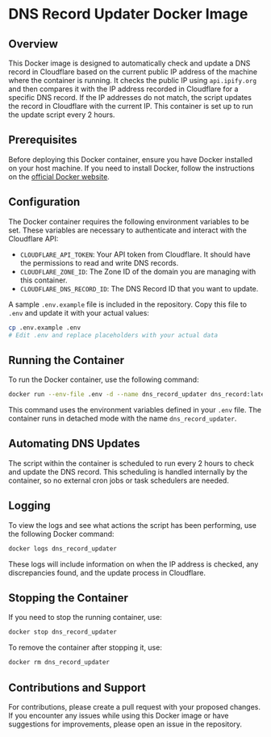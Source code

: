 # DNS Record Updater Docker Image

## Overview
This Docker image is designed to automatically check and update a DNS record in Cloudflare based on the current public
IP address of the machine where the container is running. It checks the public IP using `api.ipify.org` and then
compares it with the IP address recorded in Cloudflare for a specific DNS record. If the IP addresses do not match, the
script updates the record in Cloudflare with the current IP. This container is set up to run the update script every 2 hours.

## Prerequisites
Before deploying this Docker container, ensure you have Docker installed on your host machine. If you need to install
Docker, follow the instructions on the [official Docker website](https://docs.docker.com/get-docker/).

## Configuration
The Docker container requires the following environment variables to be set. These variables are necessary to authenticate and interact with the Cloudflare API:

- `CLOUDFLARE_API_TOKEN`: Your API token from Cloudflare. It should have the permissions to read and write DNS records.
- `CLOUDFLARE_ZONE_ID`: The Zone ID of the domain you are managing with this container.
- `CLOUDFLARE_DNS_RECORD_ID`: The DNS Record ID that you want to update.

A sample `.env.example` file is included in the repository. Copy this file to `.env` and update it with your actual values:

```bash
cp .env.example .env
# Edit .env and replace placeholders with your actual data
```
## Running the Container
To run the Docker container, use the following command:
```bash
docker run --env-file .env -d --name dns_record_updater dns_record:latest
```
This command uses the environment variables defined in your `.env` file. The container runs in detached mode with the
name `dns_record_updater`.

## Automating DNS Updates
The script within the container is scheduled to run every 2 hours to check and update the DNS record. This scheduling is
handled internally by the container, so no external cron jobs or task schedulers are needed.

## Logging
To view the logs and see what actions the script has been performing, use the following Docker command:
```bash
docker logs dns_record_updater
```
These logs will include information on when the IP address is checked, any discrepancies found, and the update process
in Cloudflare.

## Stopping the Container
If you need to stop the running container, use:
```bash
docker stop dns_record_updater
```

To remove the container after stopping it, use:
```bash
docker rm dns_record_updater
```

## Contributions and Support
For contributions, please create a pull request with your proposed changes. If you encounter any issues while using
this Docker image or have suggestions for improvements, please open an issue in the repository.